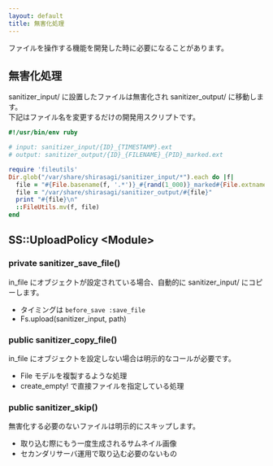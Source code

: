 ```yaml
---
layout: default
title: 無害化処理
---
```


ファイルを操作する機能を開発した時に必要になることがあります。

## 無害化処理

sanitizer_input/ に設置したファイルは無害化され sanitizer_output/ に移動します。<br>
下記はファイル名を変更するだけの開発用スクリプトです。

```ruby
#!/usr/bin/env ruby

# input: sanitizer_input/{ID}_{TIMESTAMP}.ext
# output: sanitizer_output/{ID}_{FILENAME}_{PID}_marked.ext

require 'fileutils'
Dir.glob("/var/share/shirasagi/sanitizer_input/*").each do |f|
  file = "#{File.basename(f, '.*')}_#{rand(1_000)}_marked#{File.extname(f)}"
  file = "/var/share/shirasagi/sanitizer_output/#{file}"
  print "#{file}\n"
  ::FileUtils.mv(f, file)
end
```

## SS::UploadPolicy &lt;Module&gt;

### private sanitizer_save_file()

in_file にオブジェクトが設定されている場合、自動的に sanitizer_input/ にコピーします。

- タイミングは `before_save :save_file`
- Fs.upload(sanitizer_input, path)

### public sanitizer_copy_file()

in_file にオブジェクトを設定しない場合は明示的なコールが必要です。

- File モデルを複製するような処理
- create_empty! で直接ファイルを指定している処理

### public sanitizer_skip()

無害化する必要のないファイルは明示的にスキップします。

- 取り込む際にもう一度生成されるサムネイル画像
- セカンダリサーバ運用で取り込む必要のないもの
